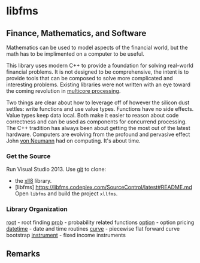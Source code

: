 # libfms
## Finance, Mathematics, and Software

Mathematics can be used to model aspects of the financial world, but the math has to be implimented on a computer to be useful.

This library uses modern C++ to provide a foundation for solving real-world financial problems. It is not designed to be comprehensive, the intent is to provide tools that can be composed to solve more complicated and interesting problems. Existing libraries were not written with an eye toward the coming revolution in [multicore processing](http://www.gotw.ca/publications/concurrency-ddj.htm).

Two things are clear about how to leverage off of however the silicon dust settles: write functions and use value types. Functions have no side effects. Value types keep data local. Both make it easier to reason about code correctness and can be used as components for concurrend processing. The C++ tradition has always been about getting the most out of the latest hardware. Computers are evolving from the profound and pervasive effect John [von Neumann](http://en.wikipedia.org/wiki/Von_Neumann_architecture) had on computing. It's about time.

### Get the Source
Run Visual Studio 2013. Use [git](http://msdn.microsoft.com/en-us/library/hh850437.aspx) to clone:
  - the [xll8](http://xll8.codeplex.com/SourceControl/latest) library.
  - [libfms] https://libfms.codeplex.com/SourceControl/latest#README.md
Open `libfms` and build the project `xllfms`.

### Library Organization


[root](root/README.md) - root finding
[prob](prob/README.md) - probability related functions
[option](option/README.md) - option pricing
[datetime](datetime/README.md) - date and time routines
[curve](curve/README.md) - piecewise flat forward curve bootstrap
[instrument](instrument/README.md) - fixed income instruments

## Remarks
